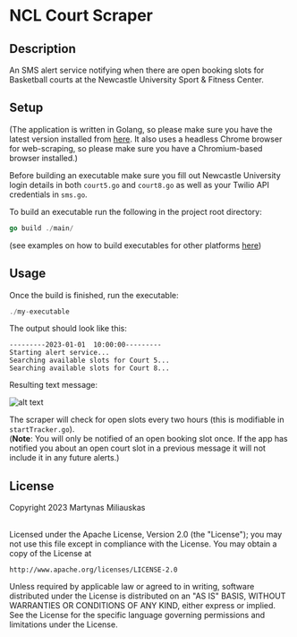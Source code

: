 <h1>NCL Court Scraper</h1>
<h2>Description</h2>
<p>An SMS alert service notifying when there are open booking slots for Basketball courts at the Newcastle University Sport & Fitness Center.</p>

<h2>Setup</h2>

(The application is written in Golang, so please make sure you have the latest version installed from [here](https://go.dev/). 
It also uses a headless Chrome browser for web-scraping, so please make sure you have a Chromium-based browser installed.)


Before building an executable make sure you fill out Newcastle University login details in both 
``court5.go`` and 
``court8.go`` as well as your Twilio API credentials in ``sms.go``.

To build an executable run the following in the project root directory:<br>
```go
go build ./main/
```
(see examples on how to build executables for other platforms [here](https://opensource.com/article/21/1/go-cross-compiling))
<h2>Usage</h2>
Once the build is finished, run the executable:

```go
./my-executable
```

The output should look like this:

```text
---------2023-01-01  10:00:00---------
Starting alert service...
Searching available slots for Court 5...
Searching available slots for Court 8...
```
Resulting text message:<br>

![alt text](https://i.imgur.com/1SwZkS7.jpg)

The scraper will check for open slots every two hours (this is modifiable in 
``startTracker.go``). 
<br>(**Note**: You will only be notified of an open booking slot once. If
the app has notified you about an open court slot in a previous message it will not include it in any future alerts.)
<h2>License</h2>

Copyright 2023 Martynas Miliauskas<br><br>

Licensed under the Apache License, Version 2.0 (the "License");
you may not use this file except in compliance with the License.
You may obtain a copy of the License at

    http://www.apache.org/licenses/LICENSE-2.0

Unless required by applicable law or agreed to in writing, software
distributed under the License is distributed on an "AS IS" BASIS,
WITHOUT WARRANTIES OR CONDITIONS OF ANY KIND, either express or implied.
See the License for the specific language governing permissions and
limitations under the License.


